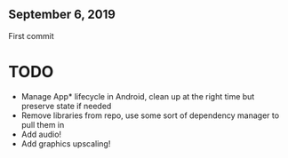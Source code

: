 
## September 6, 2019

First commit

# TODO

- Manage App* lifecycle in Android, clean up at the right time but preserve state if needed
- Remove libraries from repo, use some sort of dependency manager to pull them in
- Add audio!
- Add graphics upscaling!
